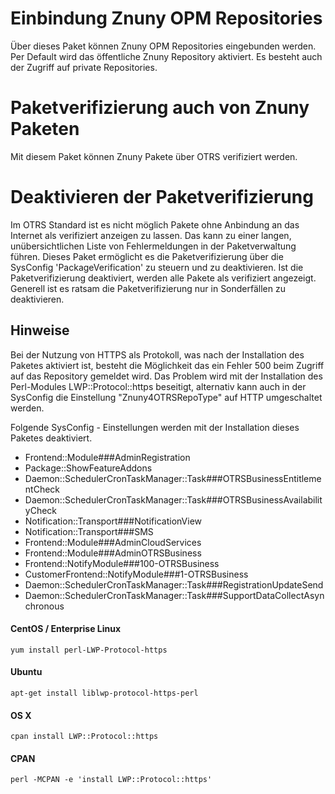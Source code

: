 # Einbindung Znuny OPM Repositories

Über dieses Paket können Znuny OPM Repositories eingebunden werden. Per Default wird das öffentliche Znuny Repository aktiviert. Es besteht auch der Zugriff auf private Repositories.


# Paketverifizierung auch von Znuny Paketen

Mit diesem Paket können Znuny Pakete über OTRS verifiziert werden.


# Deaktivieren der Paketverifizierung

Im OTRS Standard ist es nicht möglich Pakete ohne Anbindung an das Internet als verifiziert anzeigen zu lassen. Das kann zu einer langen, unübersichtlichen Liste von Fehlermeldungen in der Paketverwaltung führen. Dieses Paket ermöglicht es die Paketverifizierung über die SysConfig 'PackageVerification' zu steuern und zu deaktivieren. Ist die Paketverifizierung deaktiviert, werden alle Pakete als verifiziert angezeigt. Generell ist es ratsam die Paketverifizierung nur in Sonderfällen zu deaktivieren.

## Hinweise
Bei der Nutzung von HTTPS als Protokoll, was nach der Installation des Paketes aktiviert ist, besteht die Möglichkeit das ein Fehler 500 beim Zugriff auf das Repository gemeldet wird. Das Problem wird mit der Installation des Perl-Modules LWP::Protocol::https beseitigt, alternativ kann auch in der SysConfig die Einstellung "Znuny4OTRSRepoType" auf HTTP umgeschaltet werden.


Folgende SysConfig - Einstellungen werden mit der Installation dieses Paketes deaktiviert.

- Frontend::Module###AdminRegistration
- Package::ShowFeatureAddons
- Daemon::SchedulerCronTaskManager::Task###OTRSBusinessEntitlementCheck
- Daemon::SchedulerCronTaskManager::Task###OTRSBusinessAvailabilityCheck
- Notification::Transport###NotificationView
- Notification::Transport###SMS
- Frontend::Module###AdminCloudServices
- Frontend::Module###AdminOTRSBusiness
- Frontend::NotifyModule###100-OTRSBusiness
- CustomerFrontend::NotifyModule###1-OTRSBusiness
- Daemon::SchedulerCronTaskManager::Task###RegistrationUpdateSend
- Daemon::SchedulerCronTaskManager::Task###SupportDataCollectAsynchronous


#### CentOS / Enterprise Linux
```
yum install perl-LWP-Protocol-https
```
#### Ubuntu
```
apt-get install liblwp-protocol-https-perl
```
#### OS X
```
cpan install LWP::Protocol::https
```
#### CPAN
```
perl -MCPAN -e 'install LWP::Protocol::https'
```
